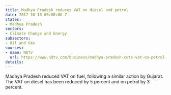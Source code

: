 ```yaml
---
title: Madhya Pradesh reduces VAT on diesel and petrol
date: 2017-10-18 00:00:00 Z
states:
- Madhya Pradesh
sectors:
- Climate Change and Energy
subsectors:
- Oil and Gas
sources:
- name: NDTV
  url: https://www.ndtv.com/business/madhya-pradesh-cuts-vat-on-petrol-diesel-by-up-to-5-ahead-of-diwali-1762502
details: 
---
```


Madhya Pradesh reduced VAT on fuel, following a similar action by Gujarat. The VAT on diesel has been reduced by 5 percent and on petrol by 3 percent. 
